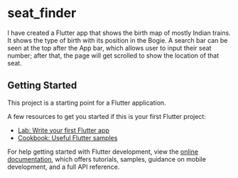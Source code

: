 # seat_finder
I have created a Flutter app that shows the birth map of mostly Indian trains.
It shows the type of birth with its position in the Bogie.
A search bar can be seen at the top after the App bar, which allows user to input their seat number; after that, the page will get  scrolled to show the location of that seat.

## Getting Started

This project is a starting point for a Flutter application.

A few resources to get you started if this is your first Flutter project:

- [Lab: Write your first Flutter app](https://docs.flutter.dev/get-started/codelab)
- [Cookbook: Useful Flutter samples](https://docs.flutter.dev/cookbook)

For help getting started with Flutter development, view the
[online documentation](https://docs.flutter.dev/), which offers tutorials,
samples, guidance on mobile development, and a full API reference.
